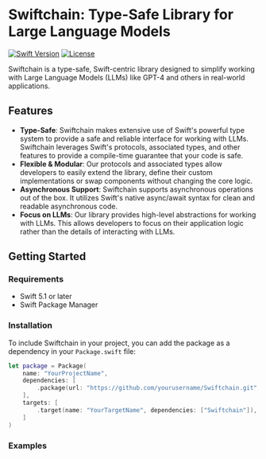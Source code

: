 # Swiftchain: Type-Safe Library for Large Language Models

[![Swift Version](https://img.shields.io/badge/swift-5.1-orange.svg)](https://swift.org)
[![License](https://img.shields.io/badge/License-MIT-blue.svg)](https://opensource.org/licenses/MIT)

Swiftchain is a type-safe, Swift-centric library designed to simplify working with Large Language Models (LLMs) like GPT-4 and others in real-world applications. 

## Features
- **Type-Safe**: Swiftchain makes extensive use of Swift's powerful type system to provide a safe and reliable interface for working with LLMs. Swiftchain leverages Swift's protocols, associated types, and other features to provide a compile-time guarantee that your code is safe.
- **Flexible & Modular**: Our protocols and associated types allow developers to easily extend the library, define their custom implementations or swap components without changing the core logic.
- **Asynchronous Support**: Swiftchain supports asynchronous operations out of the box. It utilizes Swift's native async/await syntax for clean and readable asynchronous code.
- **Focus on LLMs**: Our library provides high-level abstractions for working with LLMs. This allows developers to focus on their application logic rather than the details of interacting with LLMs.

## Getting Started
### Requirements
- Swift 5.1 or later
- Swift Package Manager

### Installation
To include Swiftchain in your project, you can add the package as a dependency in your `Package.swift` file:

```swift
let package = Package(
    name: "YourProjectName",
    dependencies: [
        .package(url: "https://github.com/yourusername/Swiftchain.git", .upToNextMajor(from: "1.0.0"))
    ],
    targets: [
        .target(name: "YourTargetName", dependencies: ["Swiftchain"]),
    ]
)
```

### Examples

